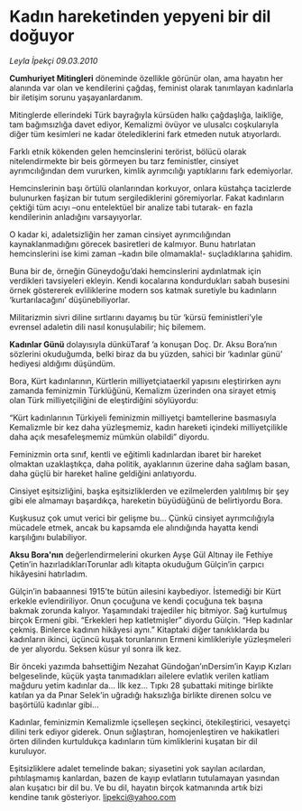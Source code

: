 # Kadın hareketinden yepyeni bir dil doğuyor

*Leyla İpekçi 09.03.2010*

<div class="yazi"><p><strong>Cumhuriyet Mitingleri</strong> döneminde özellikle görünür olan, ama hayatın her alanında var olan ve kendilerini çağdaş, feminist olarak tanımlayan kadınlarla bir iletişim sorunu yaşayanlardanım.</p>
<p>Mitinglerde ellerindeki Türk bayrağıyla kürsüden halkı çağdaşlığa, laikliğe, tam bağımsızlığa davet ediyor, Kemalizmi övüyor ve ulusalcı coşkularıyla diğer tüm kesimleri ne kadar ötelediklerini fark etmeden nutuk atıyorlardı.</p>
<p>Farklı etnik kökenden gelen hemcinslerini terörist, bölücü olarak nitelendirmekte bir beis görmeyen bu tarz feministler, cinsiyet ayrımcılığından dem vururken, kimlik ayrımcılığı yaptıklarını fark edemiyorlar.</p>
<p>Hemcinslerinin başı örtülü olanlarından korkuyor, onlara küstahça tacizlerde bulunurken faşizan bir tutum sergilediklerini göremiyorlar. Fakat kadınların çektiği tüm acıyı –onu entelektüel bir analize tabi tutarak- en fazla kendilerinin anladığını varsayıyorlar.</p>
<p>O kadar ki, adaletsizliğin her zaman cinsiyet ayrımcılığından kaynaklanmadığını görecek basiretleri de kalmıyor. Bunu hatırlatan hemcinslerini ise kimi zaman –kadın bile olmamakla!- suçladıklarına şahidim.</p>
<p>Buna bir de, örneğin Güneydoğu’daki hemcinslerini aydınlatmak için verdikleri tavsiyeleri ekleyin. Kendi kocalarına kondurdukları sabah busesini örnek göstererek evliliklerine modern sos katmak suretiyle bu kadınların ‘kurtarılacağını’ düşünebiliyorlar.</p>
<p>Militarizmin sivri diline sırtlarını dayamış bu tür ‘kürsü feministleri’yle evrensel adaletin dili nasıl konuşulabilir; hiç bilemem.</p>
<p><strong>Kadınlar Günü</strong> dolayısıyla dünküTaraf ’a konuşan Doç. Dr. Aksu Bora’nın sözlerini okuduğumda, belki biraz da bu yüzden, sahici bir ‘kadınlar günü’ hediyesi aldığımı düşündüm.</p>
<p>Bora, Kürt kadınlarının, Kürtlerin milliyetçiataerkil yapısını eleştirirken aynı zamanda feminizmin Türklüğünü, Kemalizm üzerinden ona sirayet etmiş olan Türk milliyetçiliğini de eleştirdiğini söylüyordu:</p>
<p>“Kürt kadınlarının Türkiyeli feminizmin milliyetçi bamtellerine basmasıyla Kemalizmle bir kez daha yüzleşmemiz, kadın hareketi içindeki milliyetçilikle daha açık mesafeleşmemiz mümkün olabildi” diyordu.</p>
<p>Feminizmin orta sınıf, kentli ve eğitimli kadınlardan ibaret bir hareket olmaktan uzaklaştıkça, daha politik, ayaklarının üzerine daha sağlam basan, daha güçlü bir hareket haline geldiğini anlatıyordu.</p>
<p>Cinsiyet eşitsizliğini, başka eşitsizliklerden ve ezilmelerden yalıtılmış bir şey gibi ele almamayı başardıkça, hareketin büyüdüğünü de belirtiyordu Bora.</p>
<p>Kuşkusuz çok umut verici bir gelişme bu... Çünkü cinsiyet ayrımcılığıyla mücadele etmek, ancak bu kapsamda ele alındığında hayatta kendi karşılığını bulabiliyor.</p>
<p><strong>Aksu Bora'nın</strong> değerlendirmelerini okurken Ayşe Gül Altınay ile Fethiye Çetin’in hazırladıklarıTorunlar adlı kitapta okuduğum Gülçin’in çarpıcı hikâyesini hatırladım.</p>
<p>Gülçin’in babaannesi 1915’te bütün ailesini kaybediyor. İstemediği bir Kürt erkekle evlendiriliyor. Onun çocuğuna ve kendi çocuğuna tek başına bakmak zorunda kalıyor. Yaşamındaki trajediler hiç bitmiyor. Sağ kurtulmuş birçok Ermeni gibi. “Erkekleri hep katletmişler” diyordu Gülçin. “Hep kadınlar çekmiş. Binlerce kadının hikâyesi aynı.” Kitaptaki diğer tanıklıklarda bu kadınların ikinci, üçüncü kuşak torunlarının Ermeni kimlikleriyle yüzleşmeleri de yer alıyordu. Seksen küsur yıl sonra ilk kez.</p>
<p>Bir önceki yazımda bahsettiğim Nezahat Gündoğan’ınDersim’in Kayıp Kızları belgeselinde, küçük yaşta tanımadıkları ailelere evlatlık verilen katliam mağduru yetim kadınlar da... İlk kez... Tıpkı 28 şubattaki mitinge birlikte katılan ya da Pınar Selek’in uğradığı haksızlığa birlikte direnen solcu ve başörtülü kadınlar gibi...</p>
<p>Kadınlar, feminizmin Kemalizmle içselleşen seçkinci, ötekileştirici, vesayetçi dilini terk ediyor giderek. Onun sığlaştıran, homojenleştiren ve hakikatleri örten dilinden kurtuldukça kadınların tüm kimliklerini kuşatan bir dil kuruluyor.</p>
<p>Eşitsizliklere adalet temelinde bakan; siyasetini yok sayılan acılardan, pıhtılaşmamış kanlardan, bazen de kayıp evlatların tutulamayan yasından alan kuşatıcı bir dil bu. Ve bu dil, hayatın birçok katmanında artık bizi kendine tanık gösteriyor. <a href="mailto:lipekci@yahoo.com">lipekci@yahoo.com</a></p>
</div>
